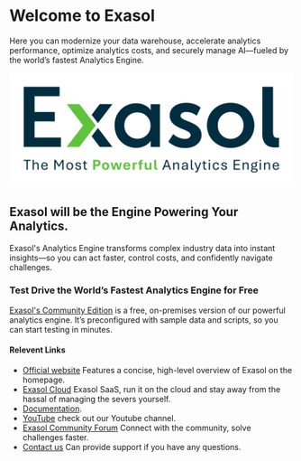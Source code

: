 
# Welcome to Exasol

<div>
Here you can modernize your data warehouse, accelerate analytics performance, optimize analytics costs, and securely manage AI—fueled by the world’s fastest Analytics Engine.

</div>


<div>

[![My Badge](doc/assets/Exasol_Logo_2025_Dark.svg)](https://exasol.com)


## Exasol will be the Engine Powering Your Analytics.

Exasol's Analytics Engine transforms complex industry data into instant insights—so you can act faster, control costs, and confidently navigate challenges.
</div>

<div>

### Test Drive the World’s Fastest Analytics Engine for Free
 
[ Exasol's Community Edition](https://www.exasol.com/free-signup-community-edition/) is a free, on-premises version of our powerful analytics engine. It’s preconfigured with sample data and scripts, so you can start testing in minutes.

</div>

#### Relevent Links

* [Official website](https://exasol.com/) Features a concise, high-level overview of Exasol on the homepage.
* [Exasol Cloud](https://cloud.exasol.com) Exasol SaaS, run it on the cloud and stay away from the hassal of managing the severs yourself.
* [Documentation](https://docs.exasol.com/home.htm).
* [YouTube](https://www.youtube.com/user/EXASOLAG) check out our Youtube channel.
* [Exasol Community Forum](https://community.exasol.com/) Connect with the community, solve challenges faster.
* [Contact us](https://www.exasol.com/contact-us/) Can provide support if you have any questions.